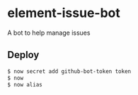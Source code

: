 # element-issue-bot
A bot to help manage issues

## Deploy
```bash
$ now secret add github-bot-token token
$ now
$ now alias
```